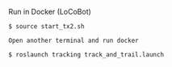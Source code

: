 Run in Docker (LoCoBot)
```
$ source start_tx2.sh  

Open another terminal and run docker  

$ roslaunch tracking track_and_trail.launch
```